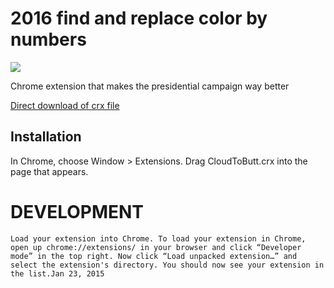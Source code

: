 2016 find and replace color by numbers
=============

![](logo.png)

Chrome extension that makes the presidential campaign way better

[Direct download of crx file](https://github.com/coleww/campaign-2016/blob/master/Campgin2016.crx?raw=true)

Installation
------------

In Chrome, choose Window > Extensions.  Drag CloudToButt.crx into the page that appears.


DEVELOPMENT
===================

```
Load your extension into Chrome. To load your extension in Chrome, open up chrome://extensions/ in your browser and click “Developer mode” in the top right. Now click “Load unpacked extension…” and select the extension's directory. You should now see your extension in the list.Jan 23, 2015
```